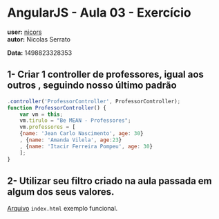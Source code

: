 # AngularJS - Aula 03 - Exercício  
**user:** [nicors](https://github.com/nicors)  
**autor:** Nicolas Serrato

**Data:** 1498823328353

## 1-  Criar 1 controller de professores, igual aos outros , seguindo nosso último padrão


```js
.controller('ProfessorController', ProfessorController);
function ProfessorController() {
    var vm = this;
    vm.tirulo = "Be MEAN - Professores";
    vm.professores = [
    {name: 'Jean Carlo Nascimento', age: 30}
    , {name: 'Amanda Vilela', age:23}
    , {name: 'Itacir Ferreira Pompeu', age: 30}
    ];
}
```

## 2- Utilizar seu filtro criado na aula passada em algum dos seus valores.

[Arquivo](index.html) `index.html` exemplo funcional.
